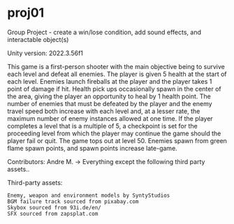 # proj01
 Group Project - create a win/lose condition, add sound effects, and interactable object(s)

Unity version:      2022.3.56f1

This game is a first-person shooter with the main objective being to survive each level and
defeat all enemies. The player is given 5 health at the start of each level. Enemies launch
fireballs at the player and the player takes 1 point of damage if hit. Health pick ups
occasionally spawn in the center of the area, giving the player an opportunity to heal
by 1 health point. The number of enemies that must be defeated by the player and the enemy
travel speed both increase with each level and, at a lesser rate, the maximum number of
enemy instances allowed at one time. If the player completes a level that is a multiple of
5, a checkpoint is set for the proceeding level from which the player may continue the game
should the player fail or quit. The game tops out at level 50. Enemies spawn from green
flame spawn points, and spawn points increase late-game.

Contributors:
    Andre M.        ->      Everything except the following third party assets..


Third-party assets:

    Enemy, weapon and environment models by SyntyStudios
    BGM failure track sourced from pixabay.com
    Skybox sourced from 93i.de/en/
    SFX sourced from zapsplat.com
